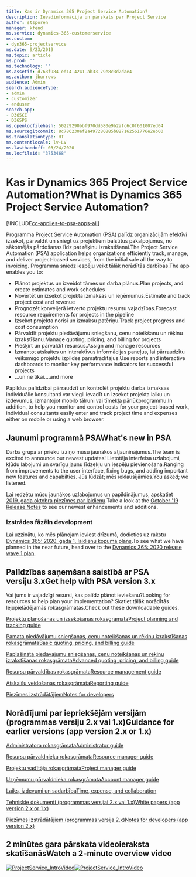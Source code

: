```yaml
---
title: Kas ir Dynamics 365 Project Service Automation?
description: Ievadinformācija un pārskats par Project Service
author: stsporen
manager: kfend
ms.service: dynamics-365-customerservice
ms.custom:
- dyn365-projectservice
ms.date: 9/23/2019
ms.topic: article
ms.prod: ''
ms.technology: ''
ms.assetid: d763f984-ed14-4241-ab33-79e8c3d2dae4
ms.author: jburrows
audience: Admin
search.audienceType:
- admin
- customizer
- enduser
search.app:
- D365CE
- D365PS
ms.openlocfilehash: 50229290bbf970dd580e9b2afc6c0f601007ed04
ms.sourcegitcommit: 8c786230ef2a497280885b827162561776e2eb00
ms.translationtype: HT
ms.contentlocale: lv-LV
ms.lasthandoff: 03/24/2020
ms.locfileid: "3753468"
---
```

# <a name="what-is-dynamics-365-project-service-automation"></a><span data-ttu-id="155a2-103">Kas ir Dynamics 365 Project Service Automation?</span><span class="sxs-lookup"><span data-stu-id="155a2-103">What is Dynamics 365 Project Service Automation?</span></span>

[!INCLUDE[cc-applies-to-psa-apps-all](../includes/cc-applies-to-psa-apps-all.md)]

<span data-ttu-id="155a2-104">Programma Project Service Automation (PSA) palīdz organizācijām efektīvi izsekot, pārvaldīt un sniegt uz projektiem balstītus pakalpojumus, no sākotnējās pārdošanas līdz pat rēķinu izrakstīšanai.</span><span class="sxs-lookup"><span data-stu-id="155a2-104">The Project Service Automation (PSA) application helps organizations efficiently track, manage, and deliver project-based services, from the initial sale all the way to invoicing.</span></span> <span data-ttu-id="155a2-105">Programma sniedz iespēju veikt tālāk norādītās darbības.</span><span class="sxs-lookup"><span data-stu-id="155a2-105">The app enables you to:</span></span>

- <span data-ttu-id="155a2-106">Plānot projektus un izveidot tāmes un darba plānus.</span><span class="sxs-lookup"><span data-stu-id="155a2-106">Plan projects, and create estimates and work schedules</span></span>
- <span data-ttu-id="155a2-107">Novērtēt un izsekot projekta izmaksas un ieņēmumus.</span><span class="sxs-lookup"><span data-stu-id="155a2-107">Estimate and track project cost and revenue</span></span>
- <span data-ttu-id="155a2-108">Prognozēt konveijerā ietverto projektu resursu vajadzības.</span><span class="sxs-lookup"><span data-stu-id="155a2-108">Forecast resource requirements for projects in the pipeline</span></span>
- <span data-ttu-id="155a2-109">Izsekot projekta norisi un izmaksu patēriņu.</span><span class="sxs-lookup"><span data-stu-id="155a2-109">Track project progress and cost consumption</span></span>
- <span data-ttu-id="155a2-110">Pārvaldīt projektu piedāvājumu sniegšanu, cenu noteikšanu un rēķinu izrakstīšanu.</span><span class="sxs-lookup"><span data-stu-id="155a2-110">Manage quoting, pricing, and billing for projects</span></span>
- <span data-ttu-id="155a2-111">Piešķirt un pārvaldīt resursus.</span><span class="sxs-lookup"><span data-stu-id="155a2-111">Assign and manage resources</span></span>
- <span data-ttu-id="155a2-112">Izmantot atskaites un interaktīvus informācijas paneļus, lai pārraudzītu veiksmīgo projektu izpildes pamatrādītājus.</span><span class="sxs-lookup"><span data-stu-id="155a2-112">Use reports and interactive dashboards to monitor key performance indicators for successful projects</span></span>
- <span data-ttu-id="155a2-113">...un ne tikai.</span><span class="sxs-lookup"><span data-stu-id="155a2-113">...and more</span></span>

<span data-ttu-id="155a2-114">Papildus palīdzībai pārraudzīt un kontrolēt projektu darba izmaksas individuālie konsultanti var viegli ievadīt un izsekot projekta laiku un izdevumus, izmantojot mobilo tālruni vai tīmekļa pārlūkprogrammu.</span><span class="sxs-lookup"><span data-stu-id="155a2-114">In addition, to help you monitor and control costs for your project-based work, individual consultants easily enter and track project time and expenses either on mobile or using a web browser.</span></span>

## <a name="whats-new-in-psa"></a><span data-ttu-id="155a2-115">Jaunumi programmā PSA</span><span class="sxs-lookup"><span data-stu-id="155a2-115">What's new in PSA</span></span>
<span data-ttu-id="155a2-116">Darba grupa ar prieku izziņo mūsu jaunākos atjauninājumus.</span><span class="sxs-lookup"><span data-stu-id="155a2-116">The team is excited to announce our newest updates!</span></span> <span data-ttu-id="155a2-117">Lietotāja interfeisa uzlabojumi, kļūdu labojumi un svarīgu jaunu līdzekļu un iespēju pievienošana.</span><span class="sxs-lookup"><span data-stu-id="155a2-117">Ranging from improvements to the user interface, fixing bugs, and adding important new features and capabilties.</span></span> <span data-ttu-id="155a2-118">Jūs lūdzāt; mēs ieklausījāmies.</span><span class="sxs-lookup"><span data-stu-id="155a2-118">You asked; we listened.</span></span>

<span data-ttu-id="155a2-119">Lai redzētu mūsu jaunākos uzlabojumus un papildinājumus, apskatiet [2019. gada oktobra piezīmes par laidienu](https://docs.microsoft.com/dynamics365-release-plan/2019wave2/index).</span><span class="sxs-lookup"><span data-stu-id="155a2-119">Take a look at the [October '19 Release Notes](https://docs.microsoft.com/dynamics365-release-plan/2019wave2/index) to see our newest enhancements and additions.</span></span>

### <a name="in-development"></a><span data-ttu-id="155a2-120">Izstrādes fāzē</span><span class="sxs-lookup"><span data-stu-id="155a2-120">In development</span></span>
<span data-ttu-id="155a2-121">Lai uzzinātu, ko mēs plānojam ieviest drīzumā, dodieties uz rakstu [Dynamics 365: 2020. gada 1. laidienu kopuma plāns](https://docs.microsoft.com/dynamics365-release-plan/2020wave1/index).</span><span class="sxs-lookup"><span data-stu-id="155a2-121">To see what we have planned in the near future, head over to the [Dynamics 365: 2020 release wave 1 plan](https://docs.microsoft.com/dynamics365-release-plan/2020wave1/index).</span></span>

## <a name="get-help-with-psa-version-3x"></a><span data-ttu-id="155a2-122">Palīdzības saņemšana saistībā ar PSA versiju 3.x</span><span class="sxs-lookup"><span data-stu-id="155a2-122">Get help with PSA version 3.x</span></span>
<span data-ttu-id="155a2-123">Vai jums ir vajadzīgi resursi, kas palīdz plānot ieviešanu?</span><span class="sxs-lookup"><span data-stu-id="155a2-123">Looking for resources to help plan your implementation?</span></span> <span data-ttu-id="155a2-124">Skatiet tālāk norādītās lejupielādējamās rokasgrāmatas.</span><span class="sxs-lookup"><span data-stu-id="155a2-124">Check out these downloadable guides.</span></span>

 [<span data-ttu-id="155a2-125">Projektu plānošanas un izsekošanas rokasgrāmata</span><span class="sxs-lookup"><span data-stu-id="155a2-125">Project planning and tracking guide</span></span>](../project-service/implementation-guides/project-planning-tracking.md)

 [<span data-ttu-id="155a2-126">Pamata piedāvājumu sniegšanas, cenu noteikšanas un rēķinu izrakstīšanas rokasgrāmata</span><span class="sxs-lookup"><span data-stu-id="155a2-126">Basic quoting, pricing, and billing guide</span></span>](../project-service/implementation-guides/begin-quoting-pricing-billing.md)

 [<span data-ttu-id="155a2-127">Paplašinātā piedāvājumu sniegšanas, cenu noteikšanas un rēķinu izrakstīšanas rokasgrāmata</span><span class="sxs-lookup"><span data-stu-id="155a2-127">Advanced quoting, pricing, and billing guide</span></span>](../project-service/implementation-guides/adv-quoting-pricing-billing.md)

 [<span data-ttu-id="155a2-128">Resursu pārvaldības rokasgrāmata</span><span class="sxs-lookup"><span data-stu-id="155a2-128">Resource management guide</span></span>](../project-service/implementation-guides/resource-management-guide.md)

 [<span data-ttu-id="155a2-129">Atskaišu veidošanas rokasgrāmata</span><span class="sxs-lookup"><span data-stu-id="155a2-129">Reporting guide</span></span>](../project-service/implementation-guides/reporting-guide.md)

 [<span data-ttu-id="155a2-130">Piezīmes izstrādātājiem</span><span class="sxs-lookup"><span data-stu-id="155a2-130">Notes for developers</span></span>](../project-service/developer-guides/overview-dev-notes-v3.x.md)

## <a name="guidance-for-earlier-versions-app-version-2x-or-1x"></a><span data-ttu-id="155a2-131">Norādījumi par iepriekšējām versijām (programmas versiju 2.x vai 1.x)</span><span class="sxs-lookup"><span data-stu-id="155a2-131">Guidance for earlier versions (app version 2.x or 1.x)</span></span>
 [<span data-ttu-id="155a2-132">Administratora rokasgrāmata</span><span class="sxs-lookup"><span data-stu-id="155a2-132">Administrator guide</span></span>](../project-service/admin-guide.md)

 [<span data-ttu-id="155a2-133">Resursu pārvaldnieka rokasgrāmata</span><span class="sxs-lookup"><span data-stu-id="155a2-133">Resource manager guide</span></span>](../project-service/resource-manager-guide.md)

 [<span data-ttu-id="155a2-134">Projektu vadītāja rokasgrāmata</span><span class="sxs-lookup"><span data-stu-id="155a2-134">Project manager guide</span></span>](../project-service/project-manager-guide.md)

 [<span data-ttu-id="155a2-135">Uzņēmumu pārvaldnieka rokasgrāmata</span><span class="sxs-lookup"><span data-stu-id="155a2-135">Account manager guide</span></span>](../project-service/account-manager-guide.md)

 [<span data-ttu-id="155a2-136">Laiks, izdevumi un sadarbība</span><span class="sxs-lookup"><span data-stu-id="155a2-136">Time, expense, and collaboration</span></span>](../project-service/time-expense-collaboration-guide.md)

 [<span data-ttu-id="155a2-137">Tehniskie dokumenti (programmas versijai 2.x vai 1.x)</span><span class="sxs-lookup"><span data-stu-id="155a2-137">White papers (app version 2.x or 1.x)</span></span>](../project-service/white-papers.md)

 [<span data-ttu-id="155a2-138">Piezīmes izstrādātājiem (programmas versija 2.x)</span><span class="sxs-lookup"><span data-stu-id="155a2-138">Notes for developers (app version 2.x)</span></span>](../project-service/developer-guides/add-custom-qoi-forms-v2.x.md)

 ## <a name="watch-a-2-minute-overview-video"></a><span data-ttu-id="155a2-139">2 minūtes gara pārskata videoieraksta skatīšanās</span><span class="sxs-lookup"><span data-stu-id="155a2-139">Watch a 2-minute overview video</span></span>
 <a name="heroArea"></a> <span data-ttu-id="155a2-140">[![ProjectService_IntroVideo](../project-service/media/project-service-intro-video.png "ProjectService_IntroVideo")](https://go.microsoft.com/fwlink/p/?LinkId=799457)</span><span class="sxs-lookup"><span data-stu-id="155a2-140">[![ProjectService_IntroVideo](../project-service/media/project-service-intro-video.png "ProjectService_IntroVideo")](https://go.microsoft.com/fwlink/p/?LinkId=799457)</span></span>


